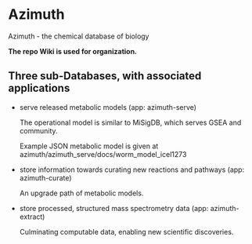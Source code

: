 Azimuth
=======

Azimuth - the chemical database of biology


**The repo Wiki is used for organization.**


## Three sub-Databases, with associated applications

* serve released metabolic models (app: azimuth-serve)

  The operational model is similar to MiSigDB, which serves GSEA and community. 
  
  Example JSON metabolic model is given at azimuth/azimuth_serve/docs/worm_model_icel1273

* store information towards curating new reactions and pathways (app: azimuth-curate)

  An upgrade path of metabolic models.

* store processed, structured mass spectrometry data (app: azimuth-extract)

  Culminating computable data, enabling new scientific discoveries.

